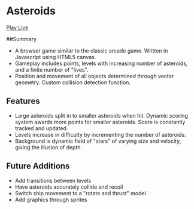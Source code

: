 # Asteroids


[Play Live](http://jbruno01.github.io/asteroids)

##Summary

* A browser game similar to the classic arcade game. Written in Javascript using HTML5 canvas.
* Gameplay includes points, levels with increasing number of asteroids, and a finite number of "lives".
* Position and movement of all objects determined through vector geometry. Custom collision detection function.

## Features
* Large asteroids split in to smaller asteroids when hit. Dynamic scoring system awards more points for smaller asteroids. Score is constantly tracked and updated.
* Levels increase in difficulty by incrementing the number of asteroids.
* Background is dynamic field of "stars" of varying size and velocity, giving the illusion of depth.


## Future Additions
* Add transitions between levels
* Have asteroids accurately collide and recoil
* Switch ship movement to a "rotate and thrust" model
* Add graphics through sprites
